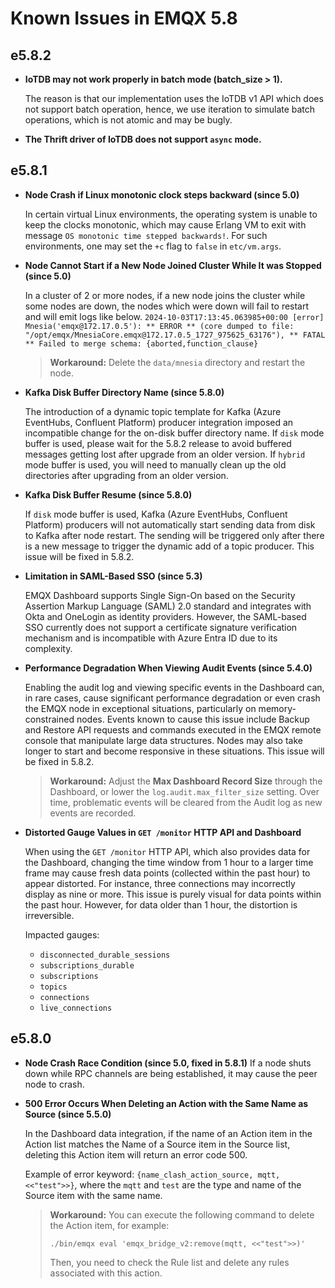 # Known Issues in EMQX 5.8

## e5.8.2

- **IoTDB may not work properly in batch mode (batch_size > 1).**

  The reason is that our implementation uses the IoTDB v1 API which does not support batch operation, hence, we use iteration to simulate batch operations, which is not atomic and may be bugly.

- **The Thrift driver of IoTDB does not support `async` mode.**

## e5.8.1

- **Node Crash if Linux monotonic clock steps backward (since 5.0)**

  In certain virtual Linux environments, the operating system is unable to keep the clocks monotonic,
  which may cause Erlang VM to exit with message `OS monotonic time stepped backwards!`.
  For such environments, one may set the `+c` flag to `false` in `etc/vm.args`.

- **Node Cannot Start if a New Node Joined Cluster While It was Stopped (since 5.0)**

  In a cluster of 2 or more nodes, if a new node joins the cluster while some nodes are down, the nodes which were down will fail to restart and will emit logs like below.
  `2024-10-03T17:13:45.063985+00:00 [error] Mnesia('emqx@172.17.0.5'): ** ERROR ** (core dumped to file: "/opt/emqx/MnesiaCore.emqx@172.17.0.5_1727_975625_63176"), ** FATAL ** Failed to merge schema: {aborted,function_clause}`

  > **Workaround:**
  > Delete the `data/mnesia` directory and restart the node.

  <!-- https://emqx.atlassian.net/browse/EMQX-12290 -->

- **Kafka Disk Buffer Directory Name (since 5.8.0)**

  The introduction of a dynamic topic template for Kafka (Azure EventHubs, Confluent Platform) producer integration imposed an incompatible change for the on-disk buffer directory name.
  If `disk` mode buffer is used, please wait for the 5.8.2 release to avoid buffered messages getting lost after upgrade from an older version.
  If `hybrid` mode buffer is used, you will need to manually clean up the old directories after upgrading from an older version.

  <!-- https://emqx.atlassian.net/browse/EMQX-13248 -->

- **Kafka Disk Buffer Resume (since 5.8.0)**

  If `disk` mode buffer is used, Kafka (Azure EventHubs, Confluent Platform) producers will not automatically start sending data from disk to Kafka after node restart. The sending will be triggered only after there is a new message to trigger the dynamic add of a topic producer.
  This issue will be fixed in 5.8.2.

  <!-- https://emqx.atlassian.net/browse/EMQX-13242 -->

- **Limitation in SAML-Based SSO (since 5.3)**

  EMQX Dashboard supports Single Sign-On based on the Security Assertion Markup Language (SAML) 2.0 standard and integrates with Okta and OneLogin as identity providers. However, the SAML-based SSO currently does not support a certificate signature verification mechanism and is incompatible with Azure Entra ID due to its complexity.

- **Performance Degradation When Viewing Audit Events (since 5.4.0)**

  Enabling the audit log and viewing specific events in the Dashboard can, in rare cases, cause significant performance degradation or even crash the EMQX node in exceptional situations, particularly on memory-constrained nodes. Events known to cause this issue include Backup and Restore API requests and commands executed in the EMQX remote console that manipulate large data structures. Nodes may also take longer to start and become responsive in these situations.
  This issue will be fixed in 5.8.2.

  > **Workaround:**
  > Adjust the **Max Dashboard Record Size** through the Dashboard, or lower the `log.audit.max_filter_size` setting. Over time, problematic events will be cleared from the Audit log as new events are recorded.

- **Distorted Gauge Values in `GET /monitor` HTTP API and Dashboard**

  When using the `GET /monitor` HTTP API, which also provides data for the Dashboard, changing the time window from 1 hour to a larger time frame may cause fresh data points (collected within the past hour) to appear distorted.  For instance, three connections may incorrectly display as nine or more. This issue is purely visual for data points within the past hour. However, for data older than 1 hour, the distortion is irreversible.

  Impacted gauges:

  - `disconnected_durable_sessions`
  - `subscriptions_durable`
  - `subscriptions`
  - `topics`
  - `connections`
  - `live_connections`


## e5.8.0

- **Node Crash Race Condition (since 5.0, fixed in 5.8.1)**
  If a node shuts down while RPC channels are being established, it may cause the peer node to crash.

- **500 Error Occurs When Deleting an Action with the Same Name as Source (since 5.5.0)**

  In the Dashboard data integration, if the name of an Action item in the Action list matches the Name of a Source item in the Source list, deleting this Action item will return an error code 500.

  Example of error keyword: `{name_clash_action_source, mqtt, <<"test">>}`, where the `mqtt` and `test` are the type and name of the Source item with the same name.

  >**Workaround:** You can execute the following command to delete the Action item, for example:
  >
  >```
  >./bin/emqx eval 'emqx_bridge_v2:remove(mqtt, <<"test">>)'
  >```
  >Then, you need to check the Rule list and delete any rules associated with this action.
